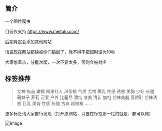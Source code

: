 ## 简介
一个图片爬虫

目前仅支持 https://www.meitulu.com/

后期肯定会添加其他网站

话说现在网站都快被你们搞崩了，我不得不把超时设为10秒

大家悠着点，分批次爬，一次不要太多，否则会被封IP

## 标签推荐
> 女神 极品 嫩模 网络红人 风俗娘 气质 尤物 爆乳 性感 诱惑 美胸 少妇 长腿 萌妹子 萝莉 可爱 户外 比基尼 清纯 唯美 清新 旗袍 丝袜美腿 高跟鞋 丝袜诱惑 巨乳 美臀  性感 长腿 古典 超短裙 
......

更多标签请大家自行发现（打开原网站，只要在标签那一栏的就是，都可以爬）

![image](https://ae01.alicdn.com/kf/H715ea9ae98d04a8e9c381bdf1eb5b0d0y.jpg)